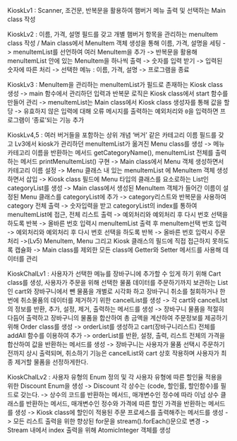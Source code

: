 KioskLv1 : Scanner, 조건문, 반복문을 활용하여 햄버거 메뉴 출력 및 선택하는 Main class 작성

KioskLv2 : 이름, 가격, 설명 필드를 갖고  개별 햄버거 항목을 관리하는 menuItem class 작성 / Main class에서 MenuItem 객체 생성을 통해 이름, 가격, 설명을 세팅 -> menuItemList를 선언하여 여러 MenuItem을 추가 -> 반복문을 활용해 menuItemList 안에 있는 MenuItem을 하나씩 출력
-> 숫자를 입력 받기 -> 입력된 숫자에 따른 처리 -> 선택한 메뉴 : 이름, 가격, 설명 -> 프로그램을 종료

KioskLv3 : MenuItem을 관리하는 menuItemList가 필드로 존재하는 Kiosk class 생성 -> main 함수에서 관리하던 입력과 반복문 로직은 Kiosk class에서 start 함수를 만들어 관리 -> menuItemList는 Main class에서 Kiosk class 생성자를 통해 값을 할당 -> 유효하지 않은 입력에 대해 오류 메시지를 출력하는 예외처리와
`0`을 입력하면 프로그램이 ‘종료’되는 기능 추가

KioskLv4,5 : 여러 버거들을 포함하는 상위 개념 ‘버거’ 같은 카테고리 이름 필드를 갖고 Lv3에서 kiosk가 관리하던 menuItemList가 옮겨진 Menu class를 생성 -> 메뉴 카테고리 이름을 반환하는 메서드 getCategoryName(), menuItemList 전체를 출력하는 메서드 printMenuItemList() 구현 -> Main class에서 Menu 객체 생성하면서 카테고리 이름 설정 -> Menu 클래스 내 있는 menuItemList 에 MenuItem 객체 생성하면서 삽입 -> Kiosk class 필드에 Menu 타입의 클래스를 요소로하는 List인 categoryList를 생성 -> Main class에서 생성된 MenuItem 객체가 들어간 이름이 설정된 Menu 클래스를 categoryList에 추가 -> category리스트와 반복문을 사용하여 category 전체 출력 -> 숫자입력을 받고 categoryList의 index를 통하여 menuItemList에 접근, 전체 리스트 출력 -> 예외처리와 예외처리 후 다시 번호 선택을 하도록 반복 -> 올바른 번호 입력시 menuItemList 출력 후 menuItem선택 번호 입력 -> 예외처리와 예외처리 후 다시 번호 선택을 하도록 반복 -> 올바른 번호 입력시 주문처리 ->(Lv5) MenuItem, Menu 그리고 Kiosk 클래스의 필드에 직접 접근하지 못하도록 캡슐화 -> Main class를 제외한 모든 class에 Getter와 Setter 메서드를 사용해 데이터를 관리

KioskChalLv1 : 사용자가 선택한 메뉴를 장바구니에 추가할 수 있게 하기 위해 Cart class를 생성, 사용자가 주문을 위해 선택한 물품 데이터를 주문하기까지 보관하는 List인 cart와 장바구니에서 뺀 물품을 개별로 시각화 하고 장바구니 취소를 철회하거나 한번에 취소물품의 데이터를 제거하기 위한 cancelList를 생성 ->  각 cart와 cancelLIst의 정보를 반환, 추가, 설정, 제거, 출력하는 메서드를 생성 -> 장바구니 물품을 적절히 다듬어 출력하고 장바구니의 물품을 합산하여 총 금액을 계산하여 주문정보를 제공하기 위해 Order class를 생성 -> orderList를 생성하고 cart(장바구니리스트) 전체를 addAll 함수를 이용하여 추가 -> orderList를 반환, 설정, 출력, 리스트 전체의 가격을 합산하여 값을 반환하는 메서드를 생성 -> 장바구니는 사용자가 물품 선택시 주문하기전까지 상시 출력되며, 취소하기 기능은 cancelList와 cart 상호 작용하며 사용자가 최종 제거할 물품을 선정하게한다.

KioskChalLv2 : 사용자 유형의 Enum 정의 및 각 사용자 유형에 따른 할인율 적용을 위한 Discount Enum을 생성 -> Discount 각 상수는 (code, 할인률, 할인함수)를 필드로 갖는다. -> 상수의 코드를 반환하는 메서드, 매개변수인 정수에 따라 이넘 상수 클래스를 반환하는 메서드, 매개변수인 정수와 가격에 따른 할인 가격을 반환하는 메서드를 생성 -> Kiosk class에 할인이 적용된 주문 프로세스를 출력해주는 메서드를 생성 -> 모든 리스트 출력을 위한 향상된 for문을 stream().forEach()문으로 변경 -> Stream 내에서 index 출력을 위해 AtomicInteger 객체를 생성
